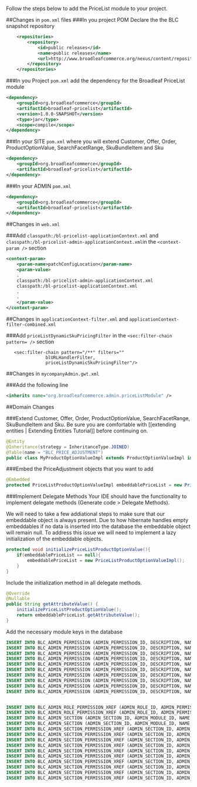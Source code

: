 Follow the steps below to add the PriceList module to your project.

##Changes in `pom.xml` files 
###In you project POM Declare the the BLC snapshot repository

```xml
    <repositories>
        <repository>
            <id>public releases</id>
            <name>public releases</name>
            <url>http://www.broadleafcommerce.org/nexus/content/repositories/snapshots/</url>
        </repository>
    </repositories>
```
    
###In you Project `pom.xml` add the dependency for the Broadleaf PriceList module

```xml
<dependency>
    <groupId>org.broadleafcommerce</groupId>
    <artifactId>broadleaf-pricelist</artifactId>
    <version>1.0.0-SNAPSHOT</version>
    <type>jar</type>
    <scope>compile</scope>
</dependency>
```

###In your SITE `pom.xml` where you will extend  Customer, Offer, Order, ProductOptionValue, SearchFacetRange, SkuBundleItem and Sku

```xml
<dependency>
    <groupId>org.broadleafcommerce</groupId>
    <artifactId>broadleaf-pricelist</artifactId>
</dependency>
```

###In your ADMIN `pom.xml`

```xml
<dependency>
    <groupId>org.broadleafcommerce</groupId>
    <artifactId>broadleaf-pricelist</artifactId>
</dependency>
```

##Changes in `web.xml`

###Add `classpath:/bl-pricelist-applicationContext.xml` and  `classpath:/bl-pricelist-admin-applicationContext.xml`in the `<context-param />` section

```xml
<context-param>
    <param-name>patchConfigLocation</param-name>
    <param-value>
    .
    classpath:/bl-pricelist-admin-applicationContext.xml
    classpath:/bl-pricelist-applicationContext.xml
    .
    .
    </param-value>
</context-param>
```
##Changes in `applicationContext-filter.xml` and `applicationContext-filter-combined.xml` 

###Add `priceListDynamicSkuPricingFilter` in the   `<sec:filter-chain pattern= />` section

```
   <sec:filter-chain pattern="/**" filters=""
               blURLHandlerFilter,
               priceListDynamicSkuPricingFilter"/>
```


##Changes in `mycompanyAdmin.gwt.xml`

###Add the following line

```xml
<inherits name="org.broadleafcommerce.admin.priceListModule" />
```

##Domain Changes

###Extend Customer, Offer, Order, ProductOptionValue, SearchFacetRange, SkuBundleItem and Sku.
Be sure you are comfortable with [[extending entities | Extending Entities Tutorial]] before continuing on.

```java
@Entity
@Inheritance(strategy = InheritanceType.JOINED)
@Table(name = "BLC_PRICE_ADJUSTMENT")
public class MyProductOptionValueImpl extends ProductOptionValueImpl implements PriceListProductOptionValue {…}
```


###Embed the PriceAdjustment objects that you want to add

```java
@Embedded
protected PriceListProductOptionValueImpl embeddablePriceList = new PriceListProductOptionValueImpl();

```

###Implement Delegate Methods 
Your IDE should have the functionality to implement delegate methods (Generate code > Delegate Methods). 

We will need to take a few addiational steps to make sure that our embeddable object is always present. Due to how hibernate handles empty embeddables if no data is inserted into the database the embeddable object will remain null. To address this issue we will need to implement a lazy initialization of the embeddable objects. 

```java
protected void initializePriceListProductOptionValue(){
    if(embeddablePriceList == null){
        embeddablePriceList = new PriceListProductOptionValueImpl();
    }
}
```

Include the initialization method in all delegate methods.

```java
@Override
@Nullable
public String getAttributeValue() {
    initializePriceListProductOptionValue();
    return embeddablePriceList.getAttributeValue();
}
```

Add the necessary module keys in the database

```sql
INSERT INTO BLC_ADMIN_PERMISSION (ADMIN_PERMISSION_ID, DESCRIPTION, NAME, PERMISSION_TYPE) VALUES (64,'Create PriceList','PERMISSION_CREATE_PRICELIST', 'CREATE');
INSERT INTO BLC_ADMIN_PERMISSION (ADMIN_PERMISSION_ID, DESCRIPTION, NAME, PERMISSION_TYPE) VALUES (65,'Update PriceList','PERMISSION_UPDATE_PRICELIST', 'UPDATE');
INSERT INTO BLC_ADMIN_PERMISSION (ADMIN_PERMISSION_ID, DESCRIPTION, NAME, PERMISSION_TYPE) VALUES (66,'Delete PriceList','PERMISSION_DELETE_PRICELIST', 'DELETE');
INSERT INTO BLC_ADMIN_PERMISSION (ADMIN_PERMISSION_ID, DESCRIPTION, NAME, PERMISSION_TYPE) VALUES (67,'Read PriceList','PERMISSION_READ_PRICELIST', 'READ');
INSERT INTO BLC_ADMIN_PERMISSION (ADMIN_PERMISSION_ID, DESCRIPTION, NAME, PERMISSION_TYPE) VALUES (68,'All PriceList','PERMISSION_ALL_PRICELIST', 'ALL');
INSERT INTO BLC_ADMIN_PERMISSION (ADMIN_PERMISSION_ID, DESCRIPTION, NAME, PERMISSION_TYPE) VALUES (79,'Create PriceList Rules','PERMISSION_CREATE_PRICELISTRULE', 'CREATE');
INSERT INTO BLC_ADMIN_PERMISSION (ADMIN_PERMISSION_ID, DESCRIPTION, NAME, PERMISSION_TYPE) VALUES (80,'Update PriceList Rules','PERMISSION_UPDATE_PRICELISTRULE', 'UPDATE');
INSERT INTO BLC_ADMIN_PERMISSION (ADMIN_PERMISSION_ID, DESCRIPTION, NAME, PERMISSION_TYPE) VALUES (81,'Delete PriceList Rules','PERMISSION_DELETE_PRICELISTRULE', 'DELETE');
INSERT INTO BLC_ADMIN_PERMISSION (ADMIN_PERMISSION_ID, DESCRIPTION, NAME, PERMISSION_TYPE) VALUES (82,'Read PriceList Rules','PERMISSION_READ_PRICELISTRULE', 'READ');
INSERT INTO BLC_ADMIN_PERMISSION (ADMIN_PERMISSION_ID, DESCRIPTION, NAME, PERMISSION_TYPE) VALUES (83,'All PriceList Rules','PERMISSION_ALL_PRICELISTRULE', 'ALL');


INSERT INTO BLC_ADMIN_ROLE_PERMISSION_XREF (ADMIN_ROLE_ID, ADMIN_PERMISSION_ID) VALUES (1,83);
INSERT INTO BLC_ADMIN_ROLE_PERMISSION_XREF (ADMIN_ROLE_ID, ADMIN_PERMISSION_ID) VALUES (2,83);
INSERT INTO BLC_ADMIN_SECTION (ADMIN_SECTION_ID, ADMIN_MODULE_ID, NAME, SECTION_KEY, URL, USE_DEFAULT_HANDLER) VALUES (26, 1, 'Price List', 'PriceList', '/pricelist', TRUE);
INSERT INTO BLC_ADMIN_SECTION (ADMIN_SECTION_ID, ADMIN_MODULE_ID, NAME, SECTION_KEY, URL, USE_DEFAULT_HANDLER) VALUES (27, 1, 'Price List Rule', 'PriceListRule', '/pricelist-rule', TRUE);
INSERT INTO BLC_ADMIN_SECTION_PERMISSION_XREF (ADMIN_SECTION_ID, ADMIN_PERMISSION_ID) VALUES (26,64);
INSERT INTO BLC_ADMIN_SECTION_PERMISSION_XREF (ADMIN_SECTION_ID, ADMIN_PERMISSION_ID) VALUES (26,65);
INSERT INTO BLC_ADMIN_SECTION_PERMISSION_XREF (ADMIN_SECTION_ID, ADMIN_PERMISSION_ID) VALUES (26,66);
INSERT INTO BLC_ADMIN_SECTION_PERMISSION_XREF (ADMIN_SECTION_ID, ADMIN_PERMISSION_ID) VALUES (26,67);
INSERT INTO BLC_ADMIN_SECTION_PERMISSION_XREF (ADMIN_SECTION_ID, ADMIN_PERMISSION_ID) VALUES (26,68);
INSERT INTO BLC_ADMIN_SECTION_PERMISSION_XREF (ADMIN_SECTION_ID, ADMIN_PERMISSION_ID) VALUES (27,79);
INSERT INTO BLC_ADMIN_SECTION_PERMISSION_XREF (ADMIN_SECTION_ID, ADMIN_PERMISSION_ID) VALUES (27,80);
INSERT INTO BLC_ADMIN_SECTION_PERMISSION_XREF (ADMIN_SECTION_ID, ADMIN_PERMISSION_ID) VALUES (27,81);
INSERT INTO BLC_ADMIN_SECTION_PERMISSION_XREF (ADMIN_SECTION_ID, ADMIN_PERMISSION_ID) VALUES (27,82);
INSERT INTO BLC_ADMIN_SECTION_PERMISSION_XREF (ADMIN_SECTION_ID, ADMIN_PERMISSION_ID) VALUES (27,83);
     
 ```